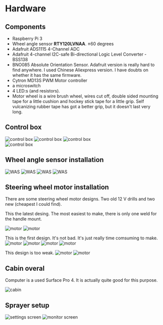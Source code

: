 # Hardware

## Components
- Raspberry Pi 3
- Wheel angle sensor **RTY120LVNAA**. ±60 degrees
- Adafruit ADS1115 4-Channel ADC
- Adafruit 4-channel I2C-safe Bi-directional Logic Level Converter - BSS138
- BNO085 Absolute Orientation Sensor. Adafruit version is really hard to find anywhere. I used Chinese Aliexpress version. I have doubts on whether it has the same firmware.
- Cytron MD13S PWM Motor controller
- a microswitch
- 4 LED:s (and resistors).
- Motor wheel is a wire brush wheel, wires cut off, double sided mounting tape for a little cushion and hockey stick tape for a little grip. Self vulcanizing rubber tape has got a better grip, but it doesn't last very long.

## Control box
![control box](photos/IMG_20220409_104014.jpg)
![control box](photos/IMG_20220409_135902.jpg)
![control box](photos/IMG_20220409_140238.jpg)  
![control box](photos/IMG_20220409_140310.jpg)  

## Wheel angle sensor installation
![WAS](photos/IMG_20210805_120238.jpg)
![WAS](photos/IMG_20210805_120352.jpg)
![WAS](photos/IMG_20210805_120510.jpg)
![WAS](photos/IMG_20210805_123645.jpg)

## Steering wheel motor installation
There are some steering wheel motor designs. Two old 12 V drills and two new (cheapest I could find). 

This the latest desing. The most easiest to make, there is only one weld for the handle mount.

![motor](photos/IMG_20210805_120305.jpg)
![motor](photos/IMG_20210805_120318.jpg)

This is the first design. It's not bad. It's just really time comsuming to make.
![motor](photos/IMG_20210805_120420.jpg)
![motor](photos/IMG_20210805_120432.jpg)
![motor](photos/IMG_20210805_120534.jpg)
![motor](photos/IMG_20210805_120611.jpg)

This design is too weak.
![motor](photos/IMG_20210805_123735.jpg)
![motor](photos/IMG_20210805_123749.jpg)

## Cabin overal
Computer is a used Surface Pro 4. It is actually quite good for this purpose.

![cabin](photos/IMG_20210805_121137.jpg)

## Sprayer setup

![settings screen](photos/settings_screen.png)
![monitor screen](photos/monitor_screen.png)

